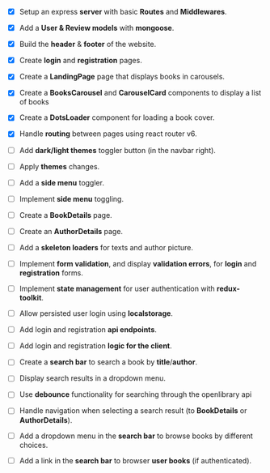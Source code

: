 - [x] Setup an express __server__ with basic __Routes__ and __Middlewares__.
- [x] Add a __User & Review models__ with __mongoose__.

- [x] Build the __header__ & __footer__ of the website.
- [x] Create __login__ and __registration__ pages.
- [x] Create a __LandingPage__ page that displays books in carousels.
- [x] Create a __BooksCarousel__ and __CarouselCard__ components to display a list of books
- [x] Create a __DotsLoader__ component for loading a book cover.
- [x] Handle __routing__ between pages using react router v6.

- [ ] Add __dark/light themes__ toggler button (in the navbar right).
- [ ] Apply __themes__ changes.

- [ ] Add a __side menu__ toggler.
- [ ] Implement __side menu__ toggling.

- [ ] Create a __BookDetails__ page.
- [ ] Create an __AuthorDetails__ page.
- [ ] Add a __skeleton loaders__ for texts and author picture.

- [ ] Implement __form validation__, and display __validation errors__, for __login__ and __registration__ forms.
- [ ] Implement __state management__ for user authentication with __redux-toolkit__.
- [ ] Allow persisted user login using __localstorage__.
- [ ] Add login and registration __api endpoints__.
- [ ] Add login and registration __logic for the client__.

- [ ] Create a __search bar__ to search a book by __title__/__author__.
- [ ] Display search results in a dropdown menu.
- [ ] Use __debounce__ functionality for searching through the openlibrary api
- [ ] Handle navigation when selecting a search result (to __BookDetails__ or __AuthorDetails__).
- [ ] Add a dropdown menu in the __search bar__ to browse books by different choices.
- [ ] Add a link in the __search bar__ to browser __user books__ (if authenticated).
